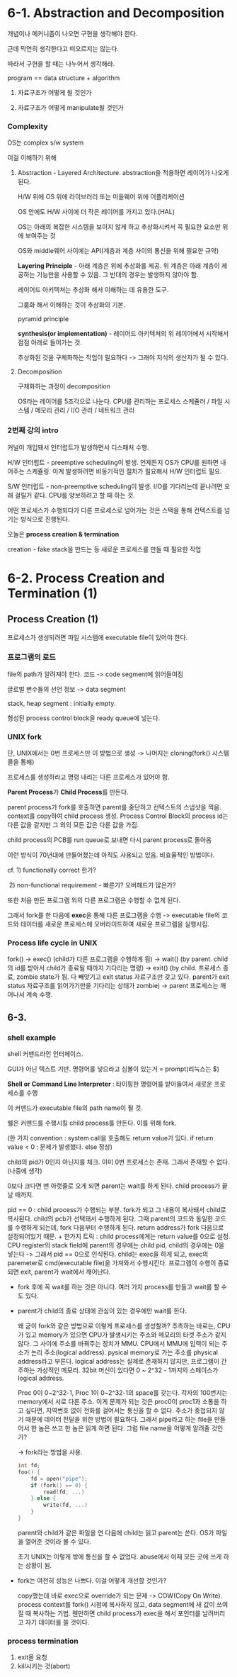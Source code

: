 # 6-1. Abstraction and Decomposition

개념이나 메커니즘이 나오면 구현을 생각해야 한다.

근데 막연히 생각한다고 떠오르지는 않는다.

따라서 구현을 할 때는 나누어서 생각해라.

program == data structure + algorithm



1. 자료구조가 어떻게 될 것인가

2. 자료구조가 어떻게 manipulate될 것인가



### Complexity

OS는 complex s/w system

이걸 이해하기 위해

1. Abstraction - Layered Architecture. abstraction을 적용하면 레이어가 나오게 된다.

   H/W 위에 OS 위에 라이브러리 또는 미들웨어 위에 어플리케이션

   OS 안에도 H/W 사이에 더 작은 레이어를 가지고 있다.(HAL)

   OS는 아래의 복잡한 시스템을 보이지 않게 하고 추상화시켜서 꼭 필요한 요소만 위에 보여주는 것

   OS와 middle웨어 사이에는 API(계층과 계층 사이의 통신을 위해 필요한 규약)

   **Layering Principle** - 아래 계층은 위에 추상화를 제공. 위 계층은 아래 계층이 제공하는 기능만을 사용할 수 있음. 그 반대의 경우는 발생하지 않아야 함.

   레이어드 아키텍쳐는 추상화 해서 이해하는 데 유용한 도구.

   그룹화 해서 이해하는 것이 추상화의 기본.

   pyramid principle

   **synthesis(or implementation)** - 레이어드 아키텍쳐의 위 레이어에서 시작해서 점점 아래로 들어가는 것. 

   추상화된 것을 구체화하는 작업이 필요하다 -> 그래야 지식의 생산자가 될 수 있다.

   

2. Decomposition

   구체화하는 과정이 decomposition

   OS라는 레이어를 5조각으로 나눈다. CPU를 관리하는 프로세스 스케쥴러 / 파일 시스템 / 메모리 관리 / I/O 관리 / 네트워크 관리

   

   

### 2번째 강의 intro

커널이 개입돼서 인터럽트가 발생하면서 디스패처 수행.

H/W 인터럽트 - preemptive scheduling이 발생. 언제든지 OS가 CPU를 원하면 내어주는 스케쥴링. 이게 발생하려면 비동기적인 절차가 필요해서 H/W 인터럽트 필요.

S/W 인터럽트 - non-preemptive scheduling이 발생. I/O를 기다리는데 끝나려면 오래 걸릴거 같다. CPU를 양보하려고 할 때 하는 것.



어떤 프로세스가 수행되다가 다른 프로세스로 넘어가는 것은 스택을 통해 컨텍스트를 넘기는 방식으로 진행된다.



오늘은 **process creation & termination**

creation - fake stack을 만드는 등 새로운 프로세스를 만들 때 필요한 작업



# 6-2. Process Creation and Termination (1)

## Process Creation (1)

프로세스가 생성되려면 파일 시스템에 executable file이 있어야 한다.

### 프로그램의 로드

file의 path가 알려져야 한다. 코드 -> code segment에 읽어들여짐

글로벌 변수들의 선언 정보 -> data segment



stack, heap segment : initially empty. 



형성된 process control block을 ready queue에 넣는다.



### UNIX fork

단, UNIX에서는 0번 프로세스만 이 방법으로 생성 -> 나머지는 cloning(fork() 시스템 콜을 통해)

프로세스를 생성하라고 명령 내리는 다른 프로세스가 있어야 함.

**Parent Process**가 **Child Process**를 만든다.

parent process가 fork를 호출하면 parent를 중단하고 컨텍스트의 스냅샷을 찍음. context를 copy하여 child process 생성. Process Control Block의 process id는 다른 값을 같지만 그 외의 모든 값은 다른 값을 가짐.

child process의 PCB를 run queue로 보내면 다시 parent process로 돌아옴



이런 방식이 70년대에 만들어졌는데 아직도 사용되고 있음. 비효율적인 방법이다.

cf. 1) functionally correct 한가?

​     2) non-functional requirement - 빠른가? 오버헤드가 많은가?

또한 처음 만든 프로그램 외의 다른 프로그램은 수행할 수 없게 된다.

그래서 fork를 한 다음에 **exec**을 통해 다른 프로그램을 수행 -> executable file의 코드와 데이터를 새로운 프로세스에 오버라이드하여 새로운 프로그램을 실행시킴.



### Process life cycle in UNIX

fork() -> exec() (child가 다른 프로그램을 수행하게 됨) -> wait() (by parent. child의 id를 받아서 child가 종료될 때까지 기다리는 명령) -> exit() (by child. 프로세스 종료, zombie state가 됨. 다 빼앗기고 exit status 자료구조만 갖고 있다. parent가 exit status 자료구조를 읽어가기만을 기다리는 상태가 zombie) -> parent 프로세스는 깨어나서 계속 수행.





## 6-3.

### shell example

shell 커맨드라인 인터페이스.

GUI가 아닌 텍스트 기반. 명령어를 넣으라고 심볼이 있는거 = prompt(리눅스는 $)

**Shell or Command Line Interpreter** : 타이핑한 명령어를 받아들여서 새로운 프로세스를 수행 

이 커맨드가 executable file의 path name이 될 것.

쉘은 커맨드를 수행시킬 child process를 만든다. 이를 위해 fork.

(한 가지 convention : system call을 호출해도 return value가 있다. if return value < 0 : 문제가 발생했다. else 정상)

child의 pid가 0인지 아닌지를 체크. 이미 0번 프로세스는 존재. 그래서 존재할 수 없다.(나중에 생각)

0보다 크다면 맨 아랫줄로 오게 되면 parent는 wait를 하게 된다. child process가 끝날 때까지.



pid == 0 : child process가 수행되는 부분. fork가 되고 그 내용이 복사돼서 child로 복사된다. child의 pcb가 선택돼서 수행하게 된다. 그때 parent의 코드와 동일한 코드를 수행하게 되는데, fork 다음부터 수행하게 된다. return address가 fork 다음으로 설정되어있기 때문. + 한가지 트릭 : child process에게는 return value를 0으로 설정. CPU register의 stack field에 parent의 경우에는 child pid, child의 경우에는 0을 넣는다 -> 그래서 pid == 0으로 인식된다. child는 exec을 하게 되고, exec의 paremeter로 cmd(executable file)을 가져와서 수행시킨다. 프로그램이 수행이 종료되면 exit, parent가 wait에서 깨어난다.



- fork 후에 꼭 wait를 하는 것은 아니다. 여러 가지 process를 만들고 wait를 할 수도 있다.

- parent가 child의 종료 상태에 관심이 있는 경우에만 wait를 한다.

  왜 굳이 fork와 같은 방법으로 이렇게 프로세스를 생성할까? 추측하는 바로는, CPU가 있고 memory가 있으면 CPU가 발생시키는 주소와 메모리의 타겟 주소가 같지 않다. 그 사이에 주소를 바꿔주는 장치가 MMU. CPU에서 MMU에 입력이 되는 주소가 논리 주소(logical address). pysical memory로 가는 주소를 physical address라고 부른다. logical address는 실제로 존재하지 않지만, 프로그램이 간주하는 가상적인 메모리. 32bit 머신이 있다면 0 ~ 2^32 - 1까지의 스페이스가 logical address.

  Proc 0이 0~2^32-1, Proc 1이 0~2^32-1의 space를 갖는다. 각자의 100번지는 memory에서 서로 다른 주소. 이게 문제가 되는 것은 proc0이 proc1과 소통을 하고 싶다면, 지역번호 없이 전화를 걸어서는 통신을 할 수 없다. 주소가 중첩되지 않기 때문에 데이터 전달을 위한 방법이 필요하다. 그래서 pipe라고 하는 file을 만들어서 한 놈은 쓰고 한 놈은 읽게 하면 된다. 그럼 file name을 어떻게 알려줄 것인가?

  -> fork라는 방법을 사용.

  ```cc
  int fd;
  foo() {
      fd = open("pipe");
      if (fork() == 0) {
          read(fd, ...)
      } else {
          write(fd, ...)
      }
  }
  ```

  parent와 child가 같은 파일을 연 다음에 child는 읽고 parent는 쓴다. OS가 파일을 열어준 것이라 볼 수 있다.

  초기 UNIX는 이렇게 밖에 통신을 할 수 없었다. abuse에서 이제 모든 곳에 쓰게 하는 상황이 됨.

- fork는 여전히 성능은 나쁘다. 이걸 어떻게 개선할 것인가?

  copy했는데 바로 exec으로 override가 되는 문제 -> COW(Copy On Write). process context를 fork() 시점에 복사하지 않고, data segment에 새 값이 쓰여질 때 복사하는 기법. 웬만하면 child process가 exec을 해서 포인터를 날려버리고 자기 데이터를 쓸 것이다.



### process termination

1. exit올 요청
2. kill시키는 것(abort)










